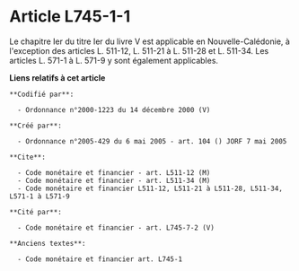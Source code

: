 # Article L745-1-1

Le chapitre Ier du titre Ier du livre V est applicable en Nouvelle-Calédonie, à l'exception des articles L. 511-12, L. 511-21
à L. 511-28 et L. 511-34. Les articles L. 571-1 à L. 571-9 y sont également applicables.

**Liens relatifs à cet article**

	**Codifié par**:

	  - Ordonnance n°2000-1223 du 14 décembre 2000 (V)

	**Créé par**:

	  - Ordonnance n°2005-429 du 6 mai 2005 - art. 104 () JORF 7 mai 2005

	**Cite**:

	  - Code monétaire et financier - art. L511-12 (M)
	  - Code monétaire et financier - art. L511-34 (M)
	  - Code monétaire et financier L511-12, L511-21 à L511-28, L511-34, L571-1 à L571-9

	**Cité par**:

	  - Code monétaire et financier - art. L745-7-2 (V)

	**Anciens textes**:

	  - Code monétaire et financier art. L745-1
